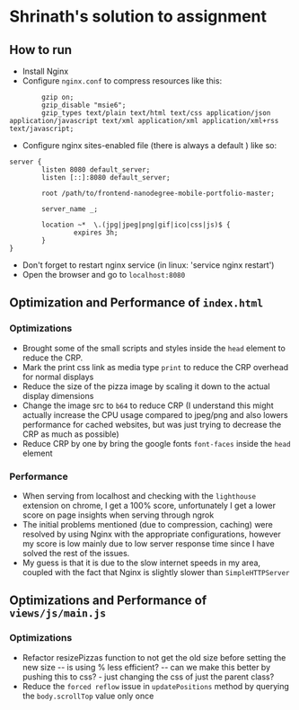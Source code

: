 # Shrinath's solution to assignment

## How to run
- Install Nginx
- Configure `nginx.conf` to compress resources like this:
```
        gzip on;
        gzip_disable "msie6";
        gzip_types text/plain text/html text/css application/json application/javascript text/xml application/xml application/xml+rss text/javascript;
```
- Configure nginx sites-enabled file (there is always a default ) like so:
```
server {
        listen 8080 default_server;
        listen [::]:8080 default_server;

        root /path/to/frontend-nanodegree-mobile-portfolio-master;

        server_name _;

        location ~*  \.(jpg|jpeg|png|gif|ico|css|js)$ {
                expires 3h;
        }
}
```
- Don't forget to restart nginx service (in linux: 'service nginx restart')
- Open the browser and go to `localhost:8080`

## Optimization and Performance of `index.html`
### Optimizations
- Brought some of the small scripts and styles inside the `head` element to reduce the CRP.
- Mark the print css link as media type `print` to reduce the CRP overhead for normal displays
- Reduce the size of the pizza image by scaling it down to the actual display dimensions
- Change the image src to `b64` to reduce CRP (I understand this might actually increase the CPU usage compared to jpeg/png and also lowers performance for cached websites, but was just trying to decrease the CRP as much as possible)
- Reduce CRP by one by bring the google fonts `font-faces` inside the `head` element

### Performance
- When serving from localhost and checking with the `lighthouse` extension on chrome, I get a 100% score, unfortunately I get a lower score on page insights when serving through ngrok
- The initial problems mentioned (due to compression, caching) were resolved by using Nginx with the appropriate configurations, however my score is low mainly due to low server response time since I have solved the rest of the issues.
- My guess is that it is due to the slow internet speeds in my area, coupled with the fact that Nginx is slightly slower than `SimpleHTTPServer`

## Optimizations and Performance of `views/js/main.js`
### Optimizations
- Refactor resizePizzas function to not get the old size before setting the new size
	-- is using % less efficient?
	-- can we make this better by pushing this to css? - just changing the css of just the parent class?
- Reduce the `forced reflow` issue in `updatePositions` method by querying the `body.scrollTop` value only once
